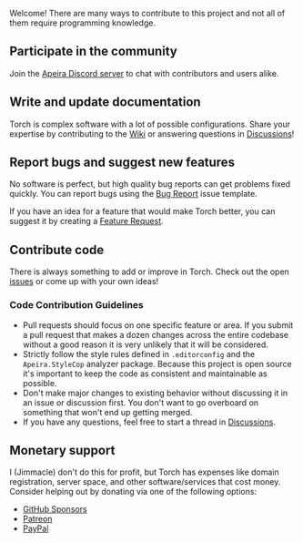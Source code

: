 Welcome! There are many ways to contribute to this project and not all of them require programming knowledge.

## Participate in the community
Join the [Apeira Discord server](http://discord.apeira.net) to chat with contributors and users alike.

## Write and update documentation
Torch is complex software with a lot of possible configurations. Share your expertise by contributing to the [Wiki](https://github.com/apeira/Torch/wiki)
or answering questions in [Discussions](https://github.com/apeira/Torch/discussions)!

## Report bugs and suggest new features
No software is perfect, but high quality bug reports can get problems fixed quickly. You can report bugs using
the [Bug Report](https://github.com/apeira/Torch/issues/new?assignees=&labels=bug&template=bug_report.md) issue template.

If you have an idea for a feature that would make Torch better, you can suggest it by creating a [Feature Request](https://github.com/apeira/Torch/issues/new?assignees=&labels=suggestion&template=feature_request.md).

## Contribute code
There is always something to add or improve in Torch. Check out the open [issues](https://github.com/apeira/Torch/issues) or come up with
your own ideas!

### Code Contribution Guidelines
* Pull requests should focus on one specific feature or area. If you submit a pull request that makes a dozen 
  changes across the entire codebase without a good reason it is very unlikely that it will be considered.
* Strictly follow the style rules defined in `.editorconfig` and the `Apeira.StyleCop` analyzer package. Because
  this project is open source it's important to keep the code as consistent and maintainable as possible.
* Don't make major changes to existing behavior without discussing it in an issue or discussion first. You don't
  want to go overboard on something that won't end up getting merged.
* If you have any questions, feel free to start a thread in [Discussions](https://github.com/apeira/Torch/discussions).

## Monetary support
I (Jimmacle) don't do this for profit, but Torch has expenses like domain registration, server space, and other software/services that cost money. Consider 
helping out by donating via one of the following options:
* [GitHub Sponsors](https://github.com/sponsors/Jimmacle)
* [Patreon](https://patreon.com/torchapi)
* [PayPal](https://paypal.me/jimmacle)
